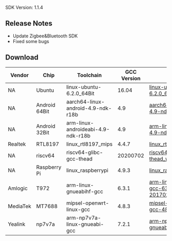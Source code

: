 SDK Version: 1.1.4

## Release Notes

- Update Zigbee&Bluetooth SDK
- Fixed some bugs

## Download

Vendor | Chip | Toolchain | GCC Version | SDK
---|---|---|---|---
NA | Ubuntu | linux-ubuntu-6.2.0_64Bit | 16.04 | [linux-ubuntu-6.2.0_64Bit_wr_wf](https://images.tuyacn.com/rms-static/1a6a8840-ac3b-11ec-af62-df3a3a62f625-1648213038788.tar.gz?tyName=ty_integrated_sdk-TuyaOS2.3.2_ty_integrated_sdk_release-1.1.4_linux-ubuntu-6.2.0_64Bit_wr_wf_1.0.2.tar.gz)
NA | Android 64Bit | aarch64-linux-android-4.9-ndk-r18b | 4.9 | [aarch64-linux-android-4.9-ndk-r18b_wr_wf](https://images.tuyacn.com/rms-static/1a67f030-ac3b-11ec-abba-53a968a3df2d-1648213038771.tar.gz?tyName=ty_integrated_sdk-TuyaOS2.3.2_ty_integrated_sdk_release-1.1.4_aarch64-linux-android-4.9-ndk-r18b_wr_wf_1.0.2.tar.gz)
NA | Android 32Bit | arm-linux-androideabi-4.9-ndk-r18b | 4.9 | [arm-linux-androideabi-4.9-ndk-r18b_wr_wf](https://images.tuyacn.com/rms-static/1a67a210-ac3b-11ec-af62-df3a3a62f625-1648213038769.tar.gz?tyName=ty_integrated_sdk-TuyaOS2.3.2_ty_integrated_sdk_release-1.1.4_arm-linux-androideabi-4.9-ndk-r18b_wr_wf_1.0.2.tar.gz)
Realtek | RTL8197 | linux_rtl8197_mips | 4.4.7 | [linux_rtl8197_mips_wr_wf](https://images.tuyacn.com/rms-static/1a6c35f1-ac3b-11ec-abba-53a968a3df2d-1648213038799.tar.gz?tyName=ty_integrated_sdk-TuyaOS2.3.2_ty_integrated_sdk_release-1.1.4_linux_rtl8197_mips_wr_wf_2.0.1.tar.gz)
NA | riscv64 | riscv64-glibc-gcc-thead | 20200702 | [riscv64-glibc-gcc-thead_wr_wf](https://images.tuyacn.com/rms-static/1a6c35f0-ac3b-11ec-abba-53a968a3df2d-1648213038799.tar.gz?tyName=ty_integrated_sdk-TuyaOS2.3.2_ty_integrated_sdk_release-1.1.4_riscv64-glibc-gcc-thead_wr_wf_0.0.3.tar.gz)
NA | Raspberry Pi | linux_raspberrypi | 4.9.3 | [linux_raspberrypi_wr_wf](https://images.tuyacn.com/rms-static/1a6cf940-ac3b-11ec-abba-53a968a3df2d-1648213038804.tar.gz?tyName=ty_integrated_sdk-TuyaOS2.3.2_ty_integrated_sdk_release-1.1.4_linux_raspberrypi_wr_wf_0.0.1.tar.gz)
Amlogic | T972 | arm-linux-gnueabihf-gcc | 6.3.1 | [arm-linux-gnueabihf-gcc-631-201702_wr_wf_bt](https://images.tuyacn.com/rms-static/1a677b00-ac3b-11ec-af62-df3a3a62f625-1648213038768.tar.gz?tyName=ty_integrated_sdk-TuyaOS2.3.2_ty_integrated_sdk_release-1.1.4_arm-linux-gnueabihf-gcc-631-201702_wr_wf_bt_0.0.1.tar.gz)
MediaTek | MT7688 | mipsel-openwrt-linux-gcc | 4.8.3 | [mipsel-openwrt-linux-gcc-483_wr_wf](https://images.tuyacn.com/rms-static/1a67c920-ac3b-11ec-abba-53a968a3df2d-1648213038770.tar.gz?tyName=ty_integrated_sdk-TuyaOS2.3.2_ty_integrated_sdk_release-1.1.4_mipsel-openwrt-linux-gcc-483_wr_wf_0.0.1.tar.gz)
Yealink | np7v7a | arm-np7v7a-linux-gnueabi-gcc | 7.2.1 | [arm-np7v7a-linux-gnueabi-gcc-721_wr_wf](https://images.tuyacn.com/rms-static/1a694fc0-ac3b-11ec-af62-df3a3a62f625-1648213038780.tar.gz?tyName=ty_integrated_sdk-TuyaOS2.3.2_ty_integrated_sdk_release-1.1.4_arm-np7v7a-linux-gnueabi-gcc-721_wr_wf_0.0.1.tar.gz)